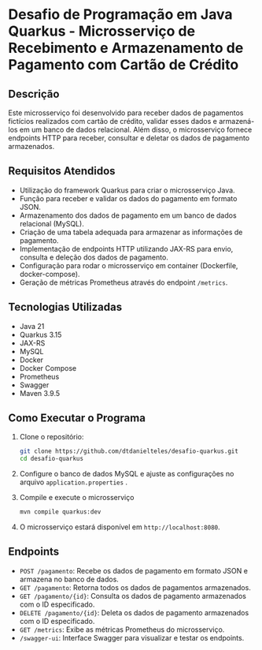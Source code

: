 # Desafio de Programação em Java Quarkus - Microsserviço de Recebimento e Armazenamento de Pagamento com Cartão de Crédito

## Descrição
Este microsserviço foi desenvolvido para receber dados de pagamentos fictícios realizados com cartão de crédito, validar esses dados e armazená-los em um banco de dados relacional. Além disso, o microsserviço fornece endpoints HTTP para receber, consultar e deletar os dados de pagamento armazenados.

## Requisitos Atendidos
- Utilização do framework Quarkus para criar o microsserviço Java.
- Função para receber e validar os dados do pagamento em formato JSON.
- Armazenamento dos dados de pagamento em um banco de dados relacional (MySQL).
- Criação de uma tabela adequada para armazenar as informações de pagamento.
- Implementação de endpoints HTTP utilizando JAX-RS para envio, consulta e deleção dos dados de pagamento.
- Configuração para rodar o microsserviço em container (Dockerfile, docker-compose).
- Geração de métricas Prometheus através do endpoint `/metrics`.

## Tecnologias Utilizadas
- Java 21
- Quarkus 3.15
- JAX-RS
- MySQL
- Docker
- Docker Compose
- Prometheus
- Swagger
- Maven 3.9.5

## Como Executar o Programa
1. Clone o repositório:
   ```sh
   git clone https://github.com/dtdanielteles/desafio-quarkus.git
   cd desafio-quarkus
    ```
2. Configure o banco de dados MySQL e ajuste as configurações no arquivo `application.properties` .

3. Compile e execute o microsserviço
   ```sh
   mvn compile quarkus:dev
   ```
4. O microsserviço estará disponível em `http://localhost:8080`.

## Endpoints
- `POST /pagamento`: Recebe os dados de pagamento em formato JSON e armazena no banco de dados.
- `GET /pagamento`: Retorna todos os dados de pagamentos armazenados.
- `GET /pagamento/{id}`: Consulta os dados de pagamento armazenados com o ID especificado.
- `DELETE /pagamento/{id}`: Deleta os dados de pagamento armazenados com o ID especificado.
- `GET /metrics`: Exibe as métricas Prometheus do microsserviço.
- `/swagger-ui`: Interface Swagger para visualizar e testar os endpoints.


